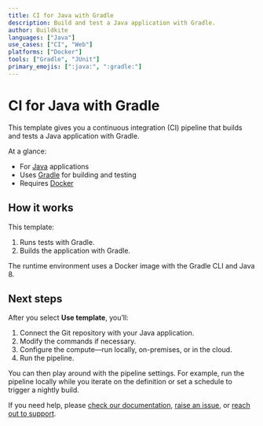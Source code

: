 ```yaml
---
title: CI for Java with Gradle
description: Build and test a Java application with Gradle.
author: Buildkite
languages: ["Java"]
use_cases: ["CI", "Web"]
platforms: ["Docker"]
tools: ["Gradle", "JUnit"]
primary_emojis: [":java:", ":gradle:"]
---
```


# CI for Java with Gradle

This template gives you a continuous integration (CI) pipeline that builds and tests a Java application with Gradle.

At a glance:

- For [Java](https://dev.java/) applications
- Uses [Gradle](https://docs.gradle.org) for building and testing
- Requires [Docker](https://docs.docker.com/get-docker/)

## How it works

This template:

1. Runs tests with Gradle.
2. Builds the application with Gradle.

The runtime environment uses a Docker image with the Gradle CLI and Java 8.

## Next steps

After you select **Use template**, you’ll:

1. Connect the Git repository with your Java application.
2. Modify the commands if necessary.
3. Configure the compute—run locally, on-premises, or in the cloud.
4. Run the pipeline.

You can then play around with the pipeline settings. For example, run the pipeline locally while you iterate on the definition or set a schedule to trigger a nightly build.

If you need help, please [check our documentation](https://buildkite.com/docs/pipelines/configuration-overview), [raise an issue](https://github.com/buildkite/templates/issues), or [reach out to support](https://buildkite.com/support).
